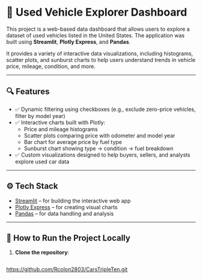 # 🚗 Used Vehicle Explorer Dashboard

This project is a web-based data dashboard that allows users to explore a dataset of used vehicles listed in the United States. The application was built using **Streamlit**, **Plotly Express**, and **Pandas**.

It provides a variety of interactive data visualizations, including histograms, scatter plots, and sunburst charts to help users understand trends in vehicle price, mileage, condition, and more.

---

## 🔍 Features

- ✅ Dynamic filtering using checkboxes (e.g., exclude zero-price vehicles, filter by model year)
- ✅ Interactive charts built with Plotly:
  - Price and mileage histograms
  - Scatter plots comparing price with odometer and model year
  - Bar chart for average price by fuel type
  - Sunburst chart showing type → condition → fuel breakdown
- ✅ Custom visualizations designed to help buyers, sellers, and analysts explore used car data

---

## ⚙️ Tech Stack

- [Streamlit](https://streamlit.io/) – for building the interactive web app
- [Plotly Express](https://plotly.com/python/plotly-express/) – for creating visual charts
- [Pandas](https://pandas.pydata.org/) – for data handling and analysis

---

## 🚀 How to Run the Project Locally

1. **Clone the repository**:
   ```bash
 https://github.com/Rcolon2803/CarsTripleTen.git
